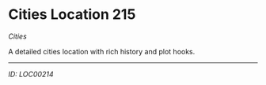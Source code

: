 # Cities Location 215

*Cities*

A detailed cities location with rich history and plot hooks.

---
*ID: LOC00214*